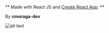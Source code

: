 ** Made with React JS and [Create React App](https://github.com/facebook/create-react-app). **

By **cmoraga-dev**

![alt text](https://github.com/cmoraga-dev/commentsapp/blob/master/public/demo.png?raw=true)

